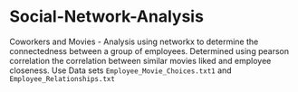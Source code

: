 # Social-Network-Analysis

Coworkers and Movies - Analysis using networkx to determine the connectedness between a group of employees. Determined using pearson correlation the correlation between similar movies liked and employee closeness. Use Data sets `Employee_Movie_Choices.txt1` and `Employee_Relationships.txt` 
